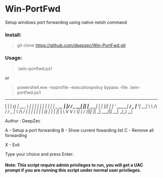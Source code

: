 # Win-PortFwd
Setup windows port forwarding using native netsh command

### Install:
> git clone https://github.com/deepzec/Win-PortFwd.git


### Usage:
>  .\win-portfwd.ps1

or 

> powershell.exe -noprofile -executionpolicy bypass -file .\win-portfwd.ps1

 _    _ _            ______          _  ______           _
| |  | (_)           | ___ \        | | |  ___|         | |
| |  | |_ _ __ ______| |_/ /__  _ __| |_| |___      ____| |
| |/\| | | '_ \______|  __/ _ \| '__| __|  _\ \ /\ / / _ |
\  /\  / | | | |     | | | (_) | |  | |_| |  \ V  V / (_| |
 \/  \/|_|_| |_|     \_|  \___/|_|   \__\_|   \_/\_/ \__,_|

Author : DeepZec                                                                                                        

A - Setup a port forwarding
B - Show current fowarding list
C - Remove all forwarding

X - Exit

Type your choice and press Enter:

#### Note: This script require admin privileges to run, you will get a UAC prompt if you are running this script under normal user privileges.

